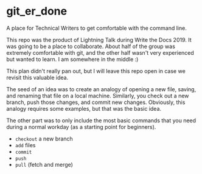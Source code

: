 # git_er_done
A place for Technical Writers to get comfortable with the command line.

This repo was the product of Lightning Talk during Write the Docs 2019. It was going to be a place to collaborate. About half of the group was extremely comfortable with git, and the other half wasn't very experienced but wanted to learn. I am somewhere in the middle :)

This plan didn't really pan out, but I will leave this repo open in case we revisit this valuable idea.

The seed of an idea was to create an analogy of opening a new file, saving, and renaming that file on a local machine. Similarly, you check out a new branch, push those changes, and commit new changes. Obviously, this analogy requires some examples, but that was the basic idea.

The other part was to only include the most basic commands that you need during a normal workday (as a starting point for beginners).
* `checkout` a new branch
* `add` files
* `commit`
* `push`
* `pull` (fetch and merge)
